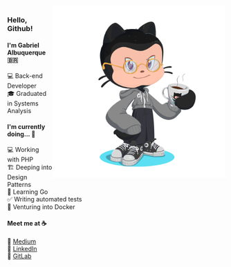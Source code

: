 <img src="octocat.png" align="right" width="400" height="400">

### Hello, Github!

#### I'm Gabriel Albuquerque :brazil:

:computer: Back-end Developer <br>
:mortar_board: Graduated in Systems Analysis <br>

#### I'm currently doing... :hammer:

:computer: Working with PHP <br>
:building_construction: Deeping into Design Patterns <br>
🐹 Learning Go <br>
:white_check_mark: Writing automated tests <br>
🐳 Venturing into Docker

#### Meet me at :coffee:

:pencil: [Medium](https://g4br.medium.com/) <br>
:briefcase: [LinkedIn](https://www.linkedin.com/in/gabriel-albuquerque-9a68b21a4/) <br>
🦊 [GitLab](https://gitlab.com/albuquerque53)
